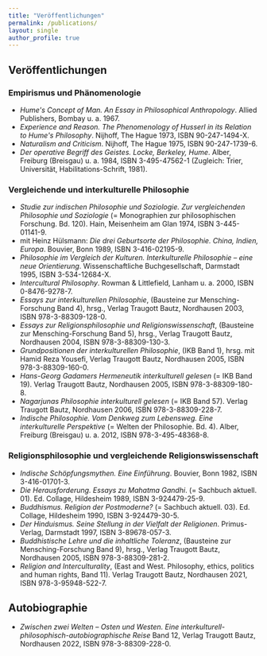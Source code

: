 ```yaml
---
title: "Veröffentlichungen"
permalink: /publications/
layout: single
author_profile: true
---
```


## Veröffentlichungen

### Empirismus und Phänomenologie
- *Hume's Concept of Man. An Essay in Philosophical Anthropology*. Allied Publishers, Bombay u. a. 1967.
- *Experience and Reason. The Phenomenology of Husserl in its Relation to Hume's Philosophy*. Nijhoff, The Hague 1973, ISBN 90-247-1494-X.
- *Naturalism and Criticism*. Nijhoff, The Hague 1975, ISBN 90-247-1739-6.
- *Der operative Begriff des Geistes. Locke, Berkeley, Hume*. Alber, Freiburg (Breisgau) u. a. 1984, ISBN 3-495-47562-1 (Zugleich: Trier, Universität, Habilitations-Schrift, 1981).

### Vergleichende und interkulturelle Philosophie
- *Studie zur indischen Philosophie und Soziologie. Zur vergleichenden Philosophie und Soziologie* (= Monographien zur philosophischen Forschung. Bd. 120). Hain, Meisenheim am Glan 1974, ISBN 3-445-01141-9.
- mit Heinz Hülsmann: *Die drei Geburtsorte der Philosophie. China, Indien, Europa*. Bouvier, Bonn 1989, ISBN 3-416-02195-9.
- *Philosophie im Vergleich der Kulturen. Interkulturelle Philosophie – eine neue Orientierung*. Wissenschaftliche Buchgesellschaft, Darmstadt 1995, ISBN 3-534-12684-X.
- *Intercultural Philosophy*. Rowman & Littlefield, Lanham u. a. 2000, ISBN 0-8476-9278-7.
- *Essays zur interkulturellen Philosophie*, (Bausteine zur Mensching-Forschung Band 4), hrsg., Verlag Traugott Bautz, Nordhausen 2003, ISBN 978-3-88309-128-0.
- *Essays zur Religionsphilosophie und Religionswissenschaft*, (Bausteine zur Mensching-Forschung Band 5), hrsg., Verlag Traugott Bautz, Nordhausen 2004, ISBN 978-3-88309-130-3.
- *Grundpositionen der interkulturellen Philosophie*, (IKB Band 1), hrsg. mit Hamid Reza Yousefi, Verlag Traugott Bautz, Nordhausen 2005, ISBN 978-3-88309-160-0.
- *Hans-Georg Gadamers Hermeneutik interkulturell gelesen* (= IKB Band 19). Verlag Traugott Bautz, Nordhausen 2005, ISBN 978-3-88309-180-8.
- *Nagarjunas Philosophie interkulturell gelesen* (= IKB Band 57). Verlag Traugott Bautz, Nordhausen 2006, ISBN 978-3-88309-228-7.
- *Indische Philosophie. Vom Denkweg zum Lebensweg. Eine interkulturelle Perspektive* (= Welten der Philosophie. Bd. 4). Alber, Freiburg (Breisgau) u. a. 2012, ISBN 978-3-495-48368-8.

### Religionsphilosophie und vergleichende Religionswissenschaft
- *Indische Schöpfungsmythen. Eine Einführung*. Bouvier, Bonn 1982, ISBN 3-416-01701-3.
- *Die Herausforderung. Essays zu Mahatma Gandhi*. (= Sachbuch aktuell. 01). Ed. Collage, Hildesheim 1989, ISBN 3-924479-25-9.
- *Buddhismus. Religion der Postmoderne?* (= Sachbuch aktuell. 03). Ed. Collage, Hildesheim 1990, ISBN 3-924479-30-5.
- *Der Hinduismus. Seine Stellung in der Vielfalt der Religionen*. Primus-Verlag, Darmstadt 1997, ISBN 3-89678-057-3.
- *Buddhistische Lehre und die inhaltliche Toleranz*, (Bausteine zur Mensching-Forschung Band 9), hrsg., Verlag Traugott Bautz, Nordhausen 2005, ISBN 978-3-88309-281-2.
- *Religion and Interculturality*, (East and West. Philosophy, ethics, politics and human rights, Band 11). Verlag Traugott Bautz, Nordhausen 2021, ISBN 978-3-95948-522-7.

## Autobiographie
- *Zwischen zwei Welten – Osten und Westen. Eine interkulturell-philosophisch-autobiographische Reise* Band 12, Verlag Traugott Bautz, Nordhausen 2022, ISBN 978-3-88309-228-0.
